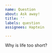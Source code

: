 ```yaml
---
name: Question
about: Ask away!
title: ''
labels: question
assignees: Haptein

---
```


Why is life too short?
